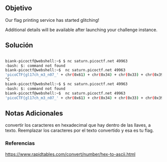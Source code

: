 ## Objetivo 

Our flag printing service has started glitching!

Additional details will be available after launching your challenge instance.
## Solución  
```bash

biank-picoctf@webshell:~$ $ nc saturn.picoctf.net 49963
-bash: $: command not found
biank-picoctf@webshell:~$  nc saturn.picoctf.net 49963
'picoCTF{gl17ch_m3_n07_' + chr(0x61) + chr(0x34) + chr(0x33) + chr(0x39) + chr(0x32) + chr(0x64) + chr(0x32) + chr(0x65) + '}'
^C
biank-picoctf@webshell:~$ $ nc saturn.picoctf.net 49963
-bash: $: command not found
biank-picoctf@webshell:~$  nc saturn.picoctf.net 49963
'picoCTF{gl17ch_m3_n07_' + chr(0x61) + chr(0x34) + chr(0x33) + chr(0x39) + chr(0x32) + chr(0x64) + chr(0x32) + chr(0x65) + '}

```

## Notas Adicionales 
convertir los caracteres en hexadecimal que hay dentro de las llaves, a texto. Reemplazar los caracteres por el texto convertido y esa es tu flag.
### Referencias

https://www.rapidtables.com/convert/number/hex-to-ascii.html